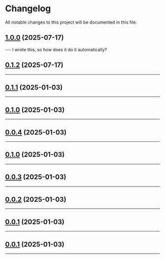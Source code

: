 <!--- BEGIN HEADER -->
# Changelog

All notable changes to this project will be documented in this file.
<!--- END HEADER -->

## [1.0.0](https://github.com/mauijay/CADnm/compare/v0.1.2...v1.0.0) (2025-07-17)


--- I wrote this, so how does it do it automatically?

## [0.1.2](https://github.com/mauijay/CADnm/compare/v0.1.1...v0.1.2) (2025-07-17)


---

## [0.1.1](https://github.com/mauijay/CADnm/compare/v0.1.0...v0.1.1) (2025-01-03)


---

## [0.1.0](https://github.com/mauijay/CADnm/compare/v0.0.4...v0.1.0) (2025-01-03)


---

## [0.0.4](https://github.com/mauijay/CADnm/compare/v0.0.3...v0.0.4) (2025-01-03)


---

## [0.1.0](https://github.com/mauijay/CADnm/compare/v0.0.3...v0.1.0) (2025-01-03)


---

## [0.0.3](https://github.com/mauijay/CADnm/compare/v0.0.2...v0.0.3) (2025-01-03)


---

## [0.0.2](https://github.com/mauijay/CADnm/compare/v0.0.1...v0.0.2) (2025-01-03)


---

## [0.0.1](https://github.com/mauijay/CADnm/compare/0.0.0...v0.0.1) (2025-01-03)


---

## [0.0.1](https://github.com/mauijay/CADnm/compare/0.0.0...v0.0.1) (2025-01-03)


---

